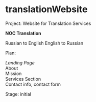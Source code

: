 # translationWebsite

Project:
Website for Translation Services

**NOC Translation**

Russian to English
English to Russian

Plan:

_Landing Page_ <br>
About <br>
Mission <br>
Services Section <br>
Contact info, contact  form

Stage: initial
